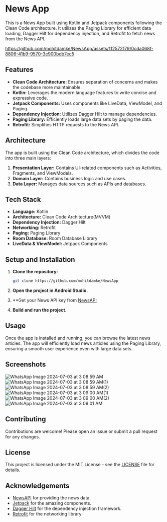 # News App

This is a News App built using Kotlin and Jetpack components following the Clean Code architecture. It utilizes the Paging Library for efficient data loading, Dagger Hilt for dependency injection, and Retrofit to fetch news from the News API.

https://github.com/mohitdamke/NewsApp/assets/112572179/0cda068f-8806-41b9-9570-3e900bdb7ec5

## Features

- **Clean Code Architecture:** Ensures separation of concerns and makes the codebase more maintainable.
- **Kotlin:** Leverages the modern language features to write concise and expressive code.
- **Jetpack Components:** Uses components like LiveData, ViewModel, and Paging.
- **Dependency Injection:** Utilizes Dagger Hilt to manage dependencies.
- **Paging Library:** Efficiently loads large data sets by paging the data.
- **Retrofit:** Simplifies HTTP requests to the News API.

## Architecture

The app is built using the Clean Code architecture, which divides the code into three main layers:

1. **Presentation Layer:** Contains UI-related components such as Activities, Fragments, and ViewModels.
2. **Domain Layer:** Contains business logic and use cases.
3. **Data Layer:** Manages data sources such as APIs and databases.

## Tech Stack

- **Language:** Kotlin
- **Architecture:** Clean Code Architecture(MVVM)
- **Dependency Injection:** Dagger Hilt
- **Networking:** Retrofit
- **Paging:** Paging Library
- **Room Database:** Room Database Library
- **LiveData & ViewModel:** Jetpack Components

## Setup and Installation

1. **Clone the repository:**
    ```bash
    git clone https://github.com/mohitdamke/NewsApp
    ```

2. **Open the project in Android Studio.**

3. **Get your News API key from [NewsAPI](https://newsapi.org/) 
 
4. **Build and run the project.**

## Usage

Once the app is installed and running, you can browse the latest news articles. The app will efficiently load news articles using the Paging Library, ensuring a smooth user experience even with large data sets.

## Screenshots
![WhatsApp Image 2024-07-03 at 3 08 59 AM](https://github.com/mohitdamke/NewsApp/assets/112572179/992e426c-154c-4d1f-8082-8b51ca6827d1)
![WhatsApp Image 2024-07-03 at 3 08 59 AM(1)](https://github.com/mohitdamke/NewsApp/assets/112572179/848e381b-1468-4425-8ce1-df6a6d7aab6d)
![WhatsApp Image 2024-07-03 at 3 08 59 AM(2)](https://github.com/mohitdamke/NewsApp/assets/112572179/2a0338f5-c66e-4495-a90b-977030544127)
![WhatsApp Image 2024-07-03 at 3 09 00 AM(1)](https://github.com/mohitdamke/NewsApp/assets/112572179/c526e627-4602-450c-bcb1-ac4d383810de)
![WhatsApp Image 2024-07-03 at 3 09 00 AM(2)](https://github.com/mohitdamke/NewsApp/assets/112572179/307713c3-dbc2-419a-b3e2-993785879c68)
![WhatsApp Image 2024-07-03 at 3 09 01 AM](https://github.com/mohitdamke/NewsApp/assets/112572179/95616611-8e50-4772-b34d-24698d873386)



## Contributing

Contributions are welcome! Please open an issue or submit a pull request for any changes.

## License

This project is licensed under the MIT License - see the [LICENSE](LICENSE) file for details.

## Acknowledgements

- [NewsAPI](https://newsapi.org/) for providing the news data.
- [Jetpack](https://developer.android.com/jetpack) for the amazing components.
- [Dagger Hilt](https://dagger.dev/hilt/) for the dependency injection framework.
- [Retrofit](https://square.github.io/retrofit/) for the networking library.


